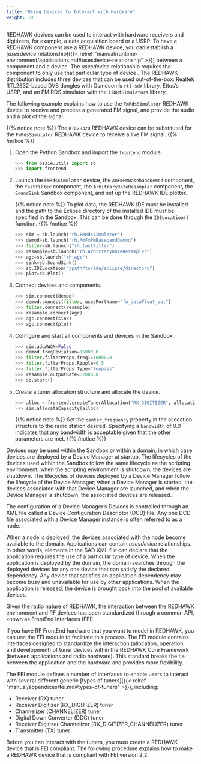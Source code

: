 ```yaml
---
title: "Using Devices to Interact with Hardware"
weight: 10
---
```


REDHAWK devices can be used to interact with hardware receivers and digitizers, for example, a data acquisition board or a USRP. To have a REDHAWK component use a REDHAWK device, you can establish a [*usesdevice* relationship]({{< relref "manual/runtime-environment/applications.md#usesdevice-relationship" >}}) between a component and a device. The *usesdevice* relationship requires the component to only use that particular type of device . The REDHAWK distribution includes three devices that can be used out-of-the-box: Realtek RTL2832-based DVB dongles with Osmocom’s `rtl-sdr` library, Ettus’s USRP, and an FM RDS simulator with the `libRfSimulators` library.

The following example explains how to use the `FmRdsSimulator` REDHAWK device to receive and process a generated FM signal, and provide the audio and a plot of the signal.

{{% notice note %}}
The `RTL2832U` REDHAWK device can be substituted for the `FmRdsSimulator` REDHAWK device to receive a live FM signal.
{{% /notice %}}

1.  Open the Python Sandbox and import the `frontend` module.

    ```py
    >>> from ossie.utils import sb
    >>> import frontend
    ```

2.  Launch the `FmRdsSimulator` device, the `AmFmPmBasebandDemod` component, the `fastfilter` component, the `ArbitraryRateResampler` component, the `SoundSink` Sandbox component, and set up the REDHAWK IDE plotter.

    {{% notice note %}}
To plot data, the REDHAWK IDE must be installed and the path to the Eclipse directory of the installed IDE must be specified in the Sandbox. This can be done through the `IDELocation()` function.
    {{% /notice %}}

    ```py
    >>> sim = sb.launch("rh.FmRdsSimulator")
    >>> demod=sb.launch("rh.AmFmPmBasebandDemod")
    >>> filter=sb.launch("rh.fastfilter")
    >>> resample=sb.launch("rh.ArbitraryRateResampler")
    >>> agc=sb.launch("rh.agc")
    >>> sink=sb.SoundSink()
    >>> sb.IDELocation("/path/to/ide/eclipse/directory")
    >>> plot=sb.Plot()
    ```

3.  Connect devices and components.

    ```py
    >>> sim.connect(demod)
    >>> demod.connect(filter, usesPortName="fm_dataFloat_out")
    >>> filter.connect(resample)
    >>> resample.connect(agc)
    >>> agc.connect(sink)
    >>> agc.connect(plot)
    ```

4.  Configure and start all components and devices in the Sandbox.

    ```py
    >>> sim.addAWGN=False
    >>> demod.freqDeviation=15000.0
    >>> filter.filterProps.freq1=16000.0
    >>> filter.filterProps.Ripple=0.5
    >>> filter.filterProps.Type="lowpass"
    >>> resample.outputRate=32000.0
    >>> sb.start()
    ```

5.  Create a tuner allocation structure and allocate the device.

    ```py
    >>> alloc = frontend.createTunerAllocation("RX_DIGITIZER", allocation_id="testing", center_frequency=100.1e6, sample_rate=256e3,sample_rate_tolerance=20.0)
    >>> sim.allocateCapacity(alloc)
    ```

    {{% notice note %}}
Set the `center_frequency` property in the allocation structure to the radio station desired. Specifying a `bandwidth` of 0.0 indicates that any bandwidth is acceptable given that the other parameters are met.
    {{% /notice %}}

Devices may be used within the Sandbox or within a domain, in which case devices are deployed by a Device Manager at startup. The lifecycles of the devices used within the Sandbox follow the same lifecycle as the scripting environment; when the scripting environment is shutdown, the devices are shutdown. The lifecycles of devices deployed by a Device Manager follow the lifecycle of the Device Manager; when a Device Manager is started, the devices associated with that Device Manager are launched, and when the Device Manager is shutdown, the associated devices are released.

The configuration of a Device Manager’s Devices is controlled through an XML file called a Device Configuration Descriptor (DCD) file. Any one DCD file associated with a Device Manager instance is often referred to as a node.

When a node is deployed, the devices associated with the node become available to the domain. Applications can contain *usesdevice* relationships. In other words, elements in the SAD XML file can declare that the application requires the use of a particular type of device. When the application is deployed by the domain, the domain searches through the deployed devices for any one device that can satisfy the declared dependency. Any device that satisfies an application dependency may become busy and unavailable for use by other applications. When the application is released, the device is brought back into the pool of available devices.

Given the radio nature of REDHAWK, the interaction between the REDHAWK environment and RF devices has been standardized through a common API, known as FrontEnd Interfaces (FEI).

If you have RF FrontEnd hardware that you want to model in REDHAWK, you can use the FEI module to facilitate this process. The FEI module contains interfaces designed to standardize the interaction (allocation, operation, and development) of tuner devices within the REDHAWK Core Framework (between applications and radio hardware). This standard breaks the tie between the application and the hardware and provides more flexibility.

The FEI module defines a number of interfaces to enable users to interact with several different generic [types of tuners]({{< relref "manual/appendices/fei.md#types-of-tuners" >}}), including:

  - Receiver (RX) tuner
  - Receiver Digitizer (RX_DIGITIZER) tuner
  - Channelizer (CHANNELIZER) tuner
  - Digital Down Converter (DDC) tuner
  - Receiver Digitizer Channelizer (RX_DIGITIZER_CHANNELIZER) tuner
  - Transmitter (TX) tuner

Before you can interact with the tuners, you must create a REDHAWK device that is FEI compliant. The following procedure explains how to make a REDHAWK device that is compliant with FEI version 2.2.
